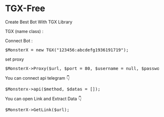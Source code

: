 # TGX-Free
Create Best Bot With TGX Library

<html>

<italic> TGX (name class) : </italic>

<bold>Connect Bot : </bold>
<pre>$MonsterX = new TGX("123456:abcdefg1936191719"); </pre>

<bold>set proxy</bold>
<pre>$MonsterX->Proxy($url, $port = 80, $username = null, $password = null, $type = 'HTTP');</pre>

<bold> You can connect api telegram 👇 </bold>
<pre>$Monsterx->api($method, $datas = []);</pre>

<bold> You can open Link and Extract Data 👇 </bold>
<pre>$MonsterX->GetLink($url);</pre>

</html>
